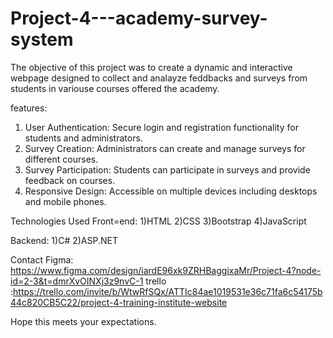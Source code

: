 # Project-4---academy-survey-system

The objective of this project was to create a dynamic and interactive webpage designed to collect and analayze feddbacks and surveys from students in variouse courses offered the academy.

features: 
1) User Authentication: Secure login and registration functionality for students and administrators.
2) Survey Creation: Administrators can create and manage surveys for different courses.
3) Survey Participation: Students can participate in surveys and provide feedback on courses.
4) Responsive Design: Accessible on multiple devices including desktops and mobile phones.


Technologies Used
Front=end:
1)HTML
2)CSS
3)Bootstrap
4)JavaScript

Backend:
1)C#
2)ASP.NET


Contact
Figma: https://www.figma.com/design/iardE96xk9ZRHBaggixaMr/Project-4?node-id=2-3&t=dmrXvOINXj3z9nvC-1
trello :https://trello.com/invite/b/WtwRfSQx/ATTIc84ae1019531e36c71fa6c54175b44c820CB5C22/project-4-training-institute-website

Hope this meets your expectations.
